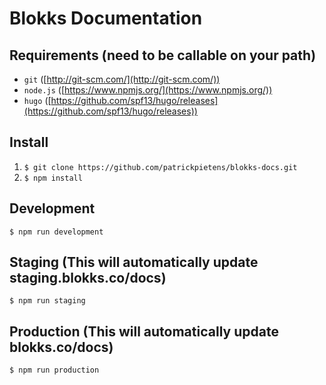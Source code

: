 Blokks Documentation
===

Requirements (need to be callable on your path)
-----------------------------------------------------
* `git` ([http://git-scm.com/](http://git-scm.com/))
* `node.js` ([https://www.npmjs.org/](https://www.npmjs.org/))
* `hugo` ([https://github.com/spf13/hugo/releases](https://github.com/spf13/hugo/releases))

Install
-------
1. `$ git clone https://github.com/patrickpietens/blokks-docs.git`
2. `$ npm install`

Development
-----------
`$ npm run development`

Staging (This will automatically update staging.blokks.co/docs)
----------
`$ npm run staging`

Production (This will automatically update blokks.co/docs)
----------
`$ npm run production`
